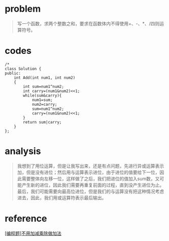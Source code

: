 # problem
>写一个函数，求两个整数之和，要求在函数体内不得使用+、-、*、/四则运算符号。
# codes
```
/*
class Solution {
public:
    int Add(int num1, int num2)
    {
        int sum=num1^num2;
        int carry=(num1&num2)<<1;
        while(sum&carry){
            num1=sum;
            num2=carry;
            sum=num1^num2;
            carry=(num1&num2)<<1;
        }
        return sum|carry;
    }
};

```

# analysis
>我想到了用位运算，但是让我写出来，还是有点问题，先进行异或运算表示加，但是没有进位；然后用与运算表示进位，由于进位的值要给下一位，因此需要整体向左移一位，这样做了之后，我们把进位的值加入sum数，又可能产生新的进位，因此我们需要再重复前面的过程，直到没产生进位为止。最后，我们可能需要向最高位进位，但是我们的与运算没有把这种情况考虑进去，因此，我们用或运算符表示最后输出。
# reference
[[编程题]不用加减乘除做加法][1]

[1]: https://www.nowcoder.com/questionTerminal/59ac416b4b944300b617d4f7f111b215